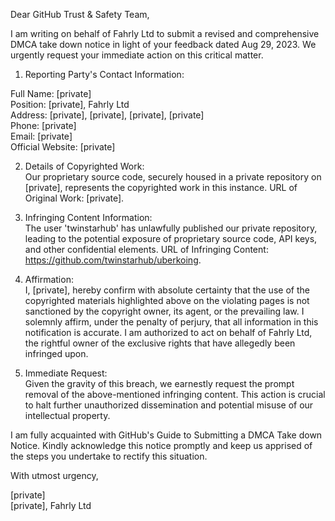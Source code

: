 Dear GitHub Trust & Safety Team,

I am writing on behalf of Fahrly Ltd to submit a revised and comprehensive DMCA take down notice in light of your feedback dated Aug 29, 2023. We urgently request your immediate action on this critical matter.

1. Reporting Party's Contact Information:

Full Name: [private]  
Position: [private], Fahrly Ltd  
Address: [private], [private], [private], [private]  
Phone: [private]  
Email: [private]  
Official Website: [private]   

2. Details of Copyrighted Work:  
Our proprietary source code, securely housed in a private repository on [private], represents the copyrighted work in this instance.
URL of Original Work: [private].

3. Infringing Content Information:  
The user 'twinstarhub' has unlawfully published our private repository, leading to the potential exposure of proprietary source code, API keys, and other confidential elements.
URL of Infringing Content: https://github.com/twinstarhub/uberkoing.

4. Affirmation:  
I, [private], hereby confirm with absolute certainty that the use of the copyrighted materials highlighted above on the violating pages is not sanctioned by the copyright owner, its agent, or the prevailing law. I solemnly affirm, under the penalty of perjury, that all information in this notification is accurate. I am authorized to act on behalf of Fahrly Ltd, the rightful owner of the exclusive rights that have allegedly been infringed upon.

5. Immediate Request:  
Given the gravity of this breach, we earnestly request the prompt removal of the above-mentioned infringing content. This action is crucial to halt further unauthorized dissemination and potential misuse of our intellectual property.

I am fully acquainted with GitHub's Guide to Submitting a DMCA Take down Notice. Kindly acknowledge this notice promptly and keep us apprised of the steps you undertake to rectify this situation.

With utmost urgency,

[private]  
[private], Fahrly Ltd
